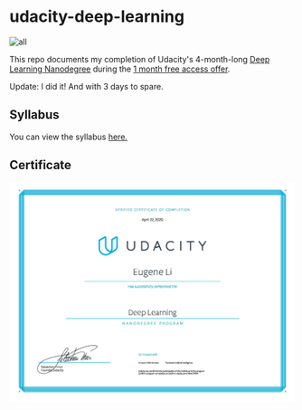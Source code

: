 # udacity-deep-learning
![all](https://user-images.githubusercontent.com/39870221/85066760-8d6d4b80-b17d-11ea-8c4a-726c6c2fa5bf.png)

This repo documents my completion of Udacity's 4-month-long [Deep Learning Nanodegree](https://www.udacity.com/course/deep-learning-nanodegree--nd101) during the [1 month free access offer](https://www.udacity.com/legal/en-us/one-month-free-access).

Update: I did it! And with 3 days to spare.

## Syllabus
You can view the syllabus [here.](syllabus.pdf)

## Certificate
![Certificate](certification.jpg)
